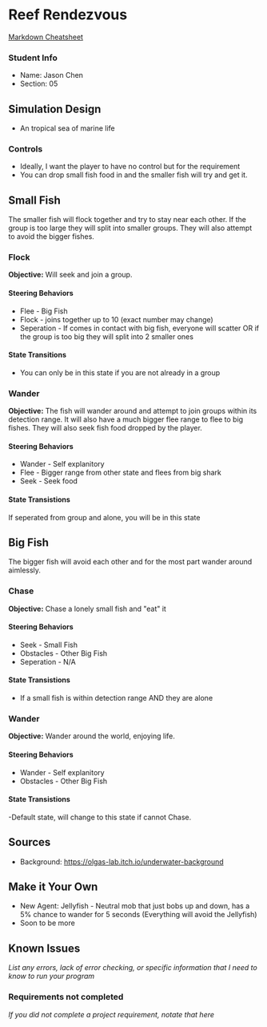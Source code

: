 # Reef Rendezvous

[Markdown Cheatsheet](https://github.com/adam-p/markdown-here/wiki/Markdown-Here-Cheatsheet)

### Student Info

-   Name: Jason Chen
-   Section: 05

## Simulation Design

- An tropical sea of marine life

### Controls

-   Ideally, I want the player to have no control but for the requirement
-   You can drop small fish food in and the smaller fish will try and get it.

## Small Fish

The smaller fish will flock together and try to stay near each other. If the group is too large they will split into smaller groups. They will also attempt to avoid the bigger fishes.

### Flock

**Objective:** Will seek and join a group.

#### Steering Behaviors

- Flee - Big Fish
- Flock - joins together up to 10 (exact number may change)
- Seperation - If comes in contact with big fish, everyone will scatter OR if the group is too big they will split into 2 smaller ones
   
#### State Transitions

- You can only be in this state if you are not already in a group
   
### Wander

**Objective:** The fish will wander around and attempt to join groups within its detection range. It will also have a much bigger flee range to flee to big fishes. They will also seek fish food dropped by the player.

#### Steering Behaviors

- Wander - Self explanitory
- Flee - Bigger range from other state and flees from big shark
- Seek - Seek food
   
#### State Transistions

If seperated from group and alone, you will be in this state

## Big Fish

The bigger fish will avoid each other and for the most part wander around aimlessly.

### Chase

**Objective:** Chase a lonely small fish and "eat" it

#### Steering Behaviors

- Seek - Small Fish
- Obstacles - Other Big Fish
- Seperation - N/A
   
#### State Transistions

- If a small fish is within detection range AND they are alone
   
### Wander

**Objective:** Wander around the world, enjoying life.

#### Steering Behaviors

- Wander - Self explanitory
- Obstacles - Other Big Fish
   
#### State Transistions

-Default state, will change to this state if cannot Chase.

## Sources

-   Background: https://olgas-lab.itch.io/underwater-background

## Make it Your Own

- New Agent: Jellyfish - Neutral mob that just bobs up and down, has a 5% chance to wander for 5 seconds (Everything will avoid the Jellyfish)
- Soon to be more

## Known Issues

_List any errors, lack of error checking, or specific information that I need to know to run your program_

### Requirements not completed

_If you did not complete a project requirement, notate that here_

